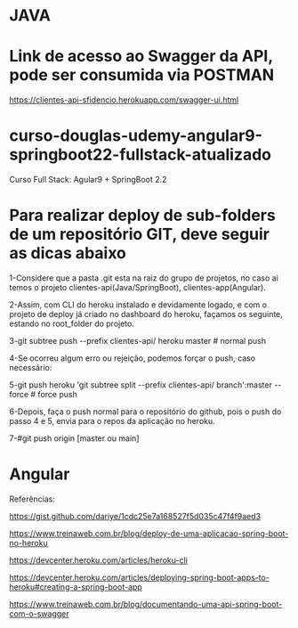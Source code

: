 # JAVA

# Link de acesso ao Swagger da API, pode ser consumida via POSTMAN
https://clientes-api-sfidencio.herokuapp.com/swagger-ui.html

# curso-douglas-udemy-angular9-springboot22-fullstack-atualizado
Curso Full Stack: Agular9 + SpringBoot 2.2

# Para realizar deploy de sub-folders de um repositório GIT, deve seguir as dicas abaixo

1-Considere que a pasta .git esta na raiz do grupo de projetos, no caso ai temos o projeto clientes-api(Java/SpringBoot), clientes-app(Angular).

2-Assim, com CLI do heroku instalado e devidamente logado, e com o projeto de deploy já criado no dashboard do heroku, façamos os seguinte, estando no root_folder do projeto.

3-git subtree push --prefix clientes-api/ heroku master # normal push

4-Se ocorreu algum erro ou rejeição, podemos forçar o push, caso necessário:

5-git push heroku 'git subtree split --prefix clientes-api/ branch':master --force # force push

6-Depois, faça o push normal para o repositório do github, pois o push do passo 4 e 5, envia para o repos da aplicação no heroku.

7-#git push origin [master ou main]


# Angular

Referências:

https://gist.github.com/dariye/1cdc25e7a168527f5d035c47f4f9aed3

https://www.treinaweb.com.br/blog/deploy-de-uma-aplicacao-spring-boot-no-heroku

https://devcenter.heroku.com/articles/heroku-cli

https://devcenter.heroku.com/articles/deploying-spring-boot-apps-to-heroku#creating-a-spring-boot-app

https://www.treinaweb.com.br/blog/documentando-uma-api-spring-boot-com-o-swagger
